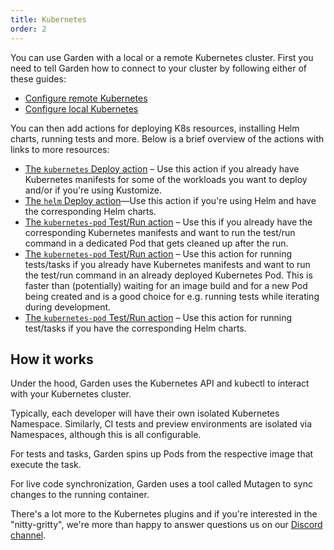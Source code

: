 ```yaml
---
title: Kubernetes
order: 2
---
```


You can use Garden with a local or a remote Kubernetes cluster. First you need to tell Garden how to connect to your cluster by following either of these guides:

- [Configure remote Kubernetes](./remote-kubernetes.md)
- [Configure local Kubernetes](./local-kubernetes.md)

You can then add actions for deploying K8s resources, installing Helm charts, running tests and more. Below is a brief overview of the actions with links to more resources:

- [The `kubernetes` Deploy action](./deploy-k8s-resource.md) – Use this action if you already have Kubernetes manifests for some of the workloads you want to deploy and/or if you're using Kustomize.
- [The `helm` Deploy action](./install-helm-chart.md)—Use this action if you're using Helm and have the corresponding Helm charts.
- [The `kubernetes-pod` Test/Run action](./run-tests-and-tasks.md) – Use this if you already have the corresponding Kubernetes manifests and want to run the test/run command in a dedicated Pod that gets cleaned up after the run.
- [The `kubernetes-pod` Test/Run action](./run-tests-and-tasks.md) – Use this action for running tests/tasks if you already have Kubernetes manifests and want to run the test/run command in an already deployed Kubernetes Pod. This is faster than (potentially) waiting for an image build and for a new Pod being created and is a good choice for e.g. running tests while iterating during development.
- [The `kubernetes-pod` Test/Run action](./run-tests-and-tasks.md) – Use this action for running test/tasks if you have the corresponding Helm charts.

## How it works

Under the hood, Garden uses the Kubernetes API and kubectl to interact with your Kubernetes cluster.

Typically, each developer will have their own isolated Kubernetes Namespace. Similarly, CI tests and preview environments are isolated via Namespaces, although this is all configurable.

For tests and tasks, Garden spins up Pods from the respective image that execute the task.

For live code synchronization, Garden uses a tool called Mutagen to sync changes to the running container.

There's a lot more to the Kubernetes plugins and if you're interested in the "nitty-gritty", we're more than happy to answer questions us on our [Discord channel](https://discord.gg/FrmhuUjFs6).
